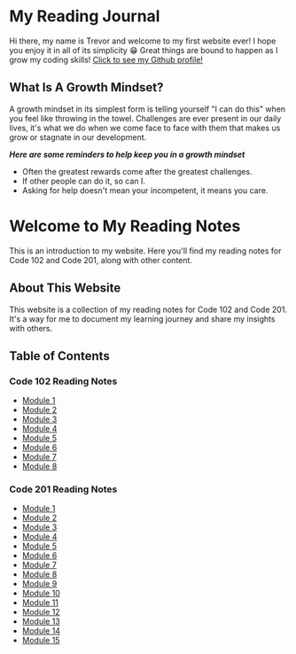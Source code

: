 # My Reading Journal

Hi there, my name is Trevor and welcome to my first website ever! I hope you enjoy it in all of its simplicity 😁  Great things are bound to happen as I grow my coding skills! [Click to see my Github profile!](https://github.com/T-Ingram)

## What Is A Growth Mindset?

A growth mindset in its simplest form is telling yourself "I can do this" when you feel like throwing in the towel. Challenges are ever present in our daily lives, it's what we do when we come face to face with them that makes us grow or stagnate in our development. 

***Here are some reminders to help keep you in a growth mindset***

- Often the greatest rewards come after the greatest challenges.
- If other people can do it, so can I. 
- Asking for help doesn't mean your incompetent, it means you care.
  
# Welcome to My Reading Notes

This is an introduction to my website. Here you'll find my reading notes for Code 102 and Code 201, along with other content.

## About This Website

This website is a collection of my reading notes for Code 102 and Code 201. It's a way for me to document my learning journey and share my insights with others.

## Table of Contents

### Code 102 Reading Notes

- [Module 1](102/topic1.md)
- [Module 2](102/topic2.md)
- [Module 3](102/topic3.md)
- [Module 4](102/topic4.md)
- [Module 5](102/topic5.md)
- [Module 6](102/topic6.md)
- [Module 7](102/topic7.md)
- [Module 8](102/topic8.md)

### Code 201 Reading Notes

- [Module 1](201/topic1.md)
- [Module 2](201/topic2.md)
- [Module 3](201/topic3.md)
- [Module 4](201/topic4.md)
- [Module 5](201/topic5.md)
- [Module 6](201/topic6.md)
- [Module 7](201/topic7.md)
- [Module 8](201/topic8.md)
- [Module 9](201/topic9.md)
- [Module 10](201/topic10.md)
- [Module 11](201/topic11.md)
- [Module 12](201/topic12.md)
- [Module 13](201/topic13.md)
- [Module 14](201/topic14.md)
- [Module 15](201/topic15.md)
